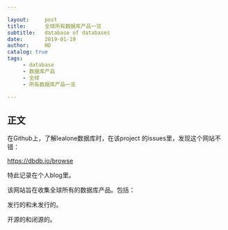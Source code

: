 ```yaml
---

layout:     post
title:      全球所有数据库产品一览
subtitle:   database of databases
date:       2019-01-19
author:     HD
catalog: true
tags:
     - database
     - 数据库产品
     - 全球
     - 所有数据库产品一览

---
```


## 正文

在Github上，了解lealone数据库时，在该project 的issues里，发现这个网站不错：

https://dbdb.io/browse

特此记录在个人blog里。



该网站旨在收集全球所有的数据库产品。包括：

发行的和未发行的。

开源的和闭源的。



